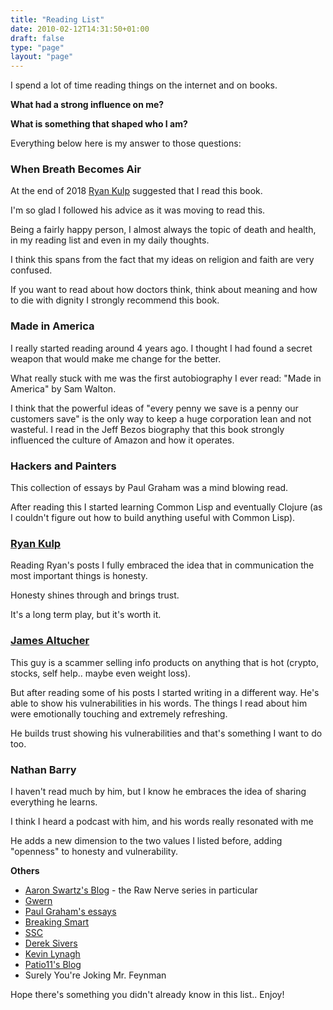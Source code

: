 ```yaml
---
title: "Reading List"
date: 2010-02-12T14:31:50+01:00
draft: false
type: "page"
layout: "page"
---
```


I spend a lot of time reading things on the internet and on books.

**What had a strong influence on me?**

**What is something that shaped who I am?**

Everything below here is my answer to those questions:

### When Breath Becomes Air

At the end of 2018 [Ryan Kulp](https://www.ryanckulp.com/) suggested that I read this book.

I'm so glad I followed his advice as it was moving to read this.

Being a fairly happy person, I almost always the topic of death and health, in my reading list and even in my daily thoughts.

I think this spans from the fact that my ideas on religion and faith are very confused.

If you want to read about how doctors think, think about meaning and how to die with dignity I strongly recommend this book.

### Made in America

I really started reading around 4 years ago. I thought I had found a secret weapon that would make me change for the better.

What really stuck with me was the first autobiography I ever read: "Made in America" by Sam Walton.

I think that the powerful ideas of "every penny we save is a penny our customers save" is the only way to keep a huge corporation lean and not wasteful. I read in the Jeff Bezos biography that this book strongly influenced the culture of Amazon and how it operates.

### Hackers and Painters

This collection of essays by Paul Graham was a mind blowing read. 

After reading this I started learning Common Lisp and eventually Clojure (as I couldn't figure out how to build anything useful with Common Lisp).

### [Ryan Kulp](https://www.ryanckulp.com/) 

Reading Ryan's posts I fully embraced the idea that in communication the most important things is honesty. 

Honesty shines through and brings trust.

It's a long term play, but it's worth it.

### [James Altucher](https://jamesaltucher.com/)

This guy is a scammer selling info products on anything that is hot (crypto, stocks, self help.. maybe even weight loss).

But after reading some of his posts I started writing in a different way. He's able to show his vulnerabilities in his words. The things I read about him were emotionally touching and extremely refreshing.

He builds trust showing his vulnerabilities and that's something I want to do too.

### Nathan Barry

I haven't read much by him, but I know he embraces the idea of sharing everything he learns.

I think I heard a podcast with him, and his words really resonated with me

He adds a new dimension to the two values I listed before, adding "openness" to honesty and vulnerability.

**Others**

* [Aaron Swartz's Blog](http://www.aawronsw.com) - the Raw Nerve series in particular
* [Gwern](https://gwern.net)
* [Paul Graham's essays](http://www.paulgraham.com/articles.html)
* [Breaking Smart](https://breakingsmart.com/en/dontpanic/)
* [SSC](https://slatestarcodex.com/)
* [Derek Sivers](https://sivers.org)
* [Kevin Lynagh](https://kevinlynagh.com/)
* [Patio11's Blog](https://www.kalzumeus.com/greatest-hits/)
* Surely You're Joking Mr. Feynman

Hope there's something you didn't already know in this list..
Enjoy!